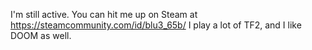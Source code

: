 I'm still active. You can hit me up on Steam at https://steamcommunity.com/id/blu3_65b/
I play a lot of TF2, and I like DOOM as well. 
